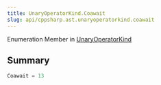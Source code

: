 ```yaml
---
title: UnaryOperatorKind.Coawait
slug: api/cppsharp.ast.unaryoperatorkind.coawait
---
```

Enumeration Member in [UnaryOperatorKind](/api/cppsharp/ast/unaryoperatorkind)

## Summary



```csharp
Coawait = 13
```

